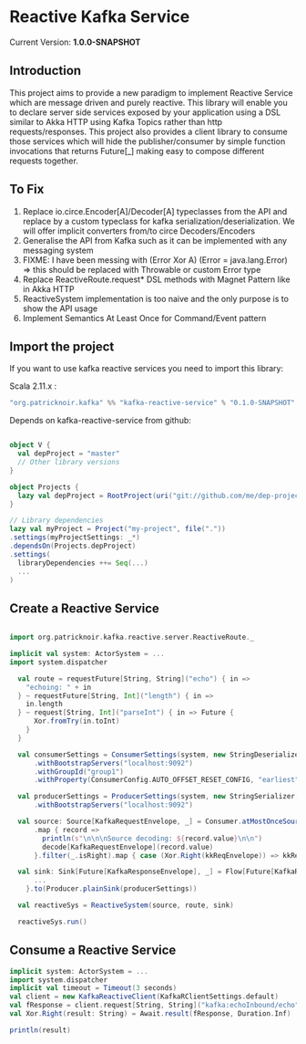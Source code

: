 Reactive Kafka Service
======================

Current Version: **1.0.0-SNAPSHOT**

Introduction
------------
This project aims to provide a new paradigm to implement Reactive Service which are message driven and purely reactive.
This library will enable you to declare server side services exposed by your application using a DSL similar to Akka HTTP
using Kafka Topics rather than http requests/responses.
This project also provides a client library to consume those services which will hide the publisher/consumer by simple function
invocations that returns Future[_] making easy to compose different requests together.

To Fix
------

1. Replace io.circe.Encoder[A]/Decoder[A] typeclasses from the API and replace by a custom typeclass for kafka serialization/deserialization. We will offer implicit converters from/to circe Decoders/Encoders
2. Generalise the API from Kafka such as it can be implemented with any messaging system
3. FIXME: I have been messing with (Error Xor A) (Error = java.lang.Error) => this should be replaced with Throwable or custom Error type
4. Replace ReactiveRoute.request* DSL methods with Magnet Pattern like in Akka HTTP
5. ReactiveSystem implementation is too naive and the only purpose is to show the API usage
6. Implement Semantics At Least Once for Command/Event pattern

Import the project
------------------
If you want to use kafka reactive services you need to import this library:

Scala 2.11.x :

```scala
"org.patricknoir.kafka" %% "kafka-reactive-service" % "0.1.0-SNAPSHOT"
```

Depends on kafka-reactive-service from github:

```scala

object V {
  val depProject = "master"
  // Other library versions
}

object Projects {
  lazy val depProject = RootProject(uri("git://github.com/me/dep-project.git#%s".format(V.depProject)))
}

// Library dependencies
lazy val myProject = Project("my-project", file("."))
.settings(myProjectSettings: _*)
.dependsOn(Projects.depProject)
.settings(
  libraryDependencies ++= Seq(...)
  ...
)


```

Create a Reactive Service
-------------------------

```scala

import org.patricknoir.kafka.reactive.server.ReactiveRoute._

implicit val system: ActorSystem = ...
import system.dispatcher

  val route = requestFuture[String, String]("echo") { in =>
    "echoing: " + in
  } ~ requestFuture[String, Int]("length") { in =>
    in.length
  } ~ request[String, Int]("parseInt") { in => Future {
      Xor.fromTry(in.toInt)
    }
  }

  val consumerSettings = ConsumerSettings(system, new StringDeserializer, new StringDeserializer, Set("echoInbound"))
      .withBootstrapServers("localhost:9092")
      .withGroupId("group1")
      .withProperty(ConsumerConfig.AUTO_OFFSET_RESET_CONFIG, "earliest")

  val producerSettings = ProducerSettings(system, new StringSerializer, new StringSerializer)
      .withBootstrapServers("localhost:9092")

  val source: Source[KafkaRequestEnvelope, _] = Consumer.atMostOnceSource(consumerSettings.withClientId("client1"))
      .map { record =>
        println(s"\n\n\nSource decoding: ${record.value}\n\n")
        decode[KafkaRequestEnvelope](record.value)
      }.filter(_.isRight).map { case (Xor.Right(kkReqEnvelope)) => kkReqEnvelope }

  val sink: Sink[Future[KafkaResponseEnvelope], _] = Flow[Future[KafkaResponseEnvelope]].map[ProducerRecord[String, String]] { fResp =>
      ...
    }.to(Producer.plainSink(producerSettings))

  val reactiveSys = ReactiveSystem(source, route, sink)

  reactiveSys.run()

```

Consume a Reactive Service
--------------------------

```scala
implicit system: ActorSystem = ...
import system.dispatcher
implicit val timeout = Timeout(3 seconds)
val client = new KafkaReactiveClient(KafkaRClientSettings.default)
val fResponse = client.request[String, String]("kafka:echoInbound/echo", "patrick")
val Xor.Right(result: String) = Await.result(fResponse, Duration.Inf)

println(result)
```